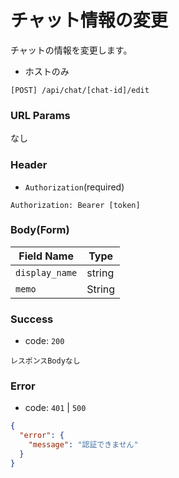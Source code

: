 # チャット情報の変更

チャットの情報を変更します。

- ホストのみ

```
[POST] /api/chat/[chat-id]/edit
```

### URL Params

なし

### Header

- `Authorization`(required)

```text
Authorization: Bearer [token]
```

### Body(Form)

| Field Name     | Type   | 
|----------------|--------|
| `display_name` | string |
| `memo`         | String |

### Success

- code: `200`

```text
レスポンスBodyなし
```

### Error

- code: `401` | `500`

```json
{
  "error": {
    "message": "認証できません"
  }
}
```
